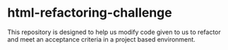 # html-refactoring-challenge
This repository is designed to help us modify code given to us to refactor and meet an acceptance criteria in a project based environment.

